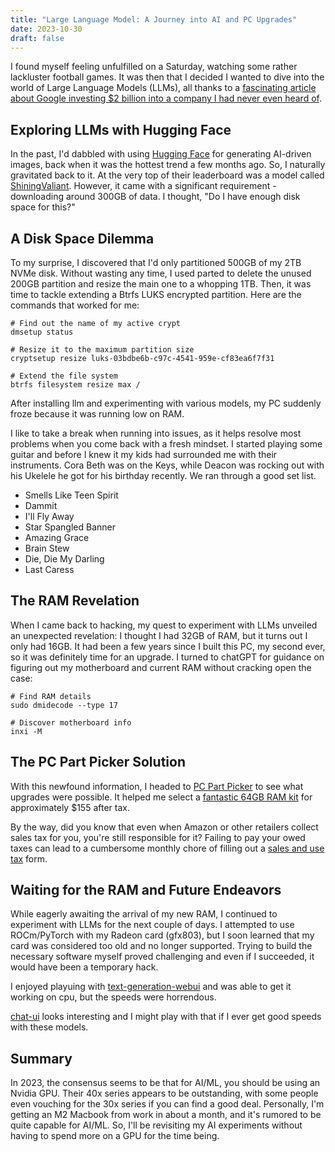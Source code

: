 ```yaml
---
title: "Large Language Model: A Journey into AI and PC Upgrades"
date: 2023-10-30
draft: false
---
```


I found myself feeling unfulfilled on a Saturday, watching some rather lackluster football games. It was then that I decided I wanted to dive into the world of Large Language Models (LLMs), all thanks to a [fascinating article about Google investing $2 billion into a company I had never even heard of](https://news.ycombinator.com/item?id=38048155).

## Exploring LLMs with Hugging Face

In the past, I'd dabbled with using [Hugging Face](https://huggingface.co/) for generating AI-driven images, back when it was the hottest trend a few months ago. So, I naturally gravitated back to it. At the very top of their leaderboard was a model called [ShiningValiant](https://huggingface.co/ValiantLabs/ShiningValiant). However, it came with a significant requirement - downloading around 300GB of data. I thought, "Do I have enough disk space for this?"

## A Disk Space Dilemma

To my surprise, I discovered that I'd only partitioned 500GB of my 2TB NVMe disk. Without wasting any time, I used parted to delete the unused 200GB partition and resize the main one to a whopping 1TB. Then, it was time to tackle extending a Btrfs LUKS encrypted partition. Here are the commands that worked for me:


```/bin/bash
# Find out the name of my active crypt
dmsetup status

# Resize it to the maximum partition size
cryptsetup resize luks-03bdbe6b-c97c-4541-959e-cf83ea6f7f31

# Extend the file system
btrfs filesystem resize max /
```

After installing llm and experimenting with various models, my PC suddenly froze because it was running low on RAM. 

I like to take a break when running into issues, as it helps resolve most problems when you come back with a fresh mindset. I started playing some guitar and before I knew it my kids had surrounded me with their instruments. Cora Beth was on the Keys, while Deacon was rocking out with his Ukelele he got for his birthday recently. We ran through a good set list.

* Smells Like Teen Spirit
* Dammit
* I'll Fly Away
* Star Spangled Banner
* Amazing Grace
* Brain Stew
* Die, Die My Darling
* Last Caress
  

## The RAM Revelation

When I came back to hacking, my quest to experiment with LLMs unveiled an unexpected revelation: I thought I had 32GB of RAM, but it turns out I only had 16GB. It had been a few years since I built this PC, my second ever, so it was definitely time for an upgrade. I turned to chatGPT for guidance on figuring out my motherboard and current RAM without cracking open the case:

```/bin/bash
# Find RAM details
sudo dmidecode --type 17

# Discover motherboard info
inxi -M
```

## The PC Part Picker Solution

With this newfound information, I headed to [PC Part Picker](https://pcpartpicker.com/) to see what upgrades were possible. It helped me select a [fantastic 64GB RAM kit](https://pcpartpicker.com/product/KdgQzy/corsair-vengeance-lpx-64-gb-4-x-16-gb-ddr4-3200-memory-cmk64gx4m4e3200c16) for approximately $155 after tax.

By the way, did you know that even when Amazon or other retailers collect sales tax for you, you're still responsible for it? Failing to pay your owed taxes can lead to a cumbersome monthly chore of filling out a [sales and use tax](https://www.ncdor.gov/taxes-forms/sales-and-use-tax) form.

## Waiting for the RAM and Future Endeavors

While eagerly awaiting the arrival of my new RAM, I continued to experiment with LLMs for the next couple of days. I attempted to use ROCm/PyTorch with my Radeon card (gfx803), but I soon learned that my card was considered too old and no longer supported. Trying to build the necessary software myself proved challenging and even if I succeeded, it would have been a temporary hack.

I enjoyed playuing with [text-generation-webui](https://github.com/oobabooga/text-generation-webui/tree/main) and was able to get it working on cpu, but the speeds were horrendous. 

[chat-ui](https://github.com/huggingface/chat-ui) looks interesting and I might play with that if I ever get good speeds with these models.

## Summary
In 2023, the consensus seems to be that for AI/ML, you should be using an Nvidia GPU. Their 40x series appears to be outstanding, with some people even vouching for the 30x series if you can find a good deal. Personally, I'm getting an M2 Macbook from work in about a month, and it's rumored to be quite capable for AI/ML. So, I'll be revisiting my AI experiments without having to spend more on a GPU for the time being.
